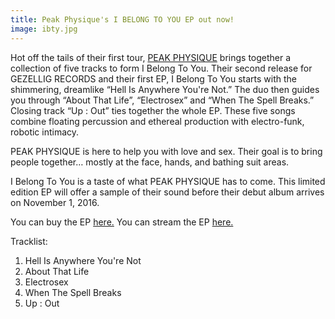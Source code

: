 ```yaml
---
title: Peak Physique's I BELONG TO YOU EP out now!
image: ibty.jpg
---
```

Hot off the tails of their first tour, [PEAK PHYSIQUE](http://www.ilovepeakphysique.com) brings together a collection of five tracks to form I Belong To You. Their second release for GEZELLIG RECORDS and their first EP, I Belong To You starts with the shimmering, dreamlike “Hell Is Anywhere You're Not.” The duo then guides you through “About That Life”, “Electrosex” and “When The Spell Breaks.”  Closing track “Up : Out” ties together the whole EP. These five songs combine floating percussion and ethereal production with electro-funk, robotic intimacy.

PEAK PHYSIQUE is here to help you with love and sex. Their goal is to bring people together… mostly at the face, hands, and bathing suit areas.  

I Belong To You is a taste of what PEAK PHYSIQUE has to come. This limited edition EP will offer a sample of their sound before their debut album arrives on November 1, 2016.

You can buy the EP [here.](http://gezelligrecords.com/releases/peak-physique-i-belong-to-you)
You can stream the EP [here.]( https://open.spotify.com/album/4avSeWuMuGC4PK3kzlqfef)

Tracklist:

1. Hell Is Anywhere You're Not
2. About That Life
3. Electrosex
4. When The Spell Breaks
5. Up : Out
